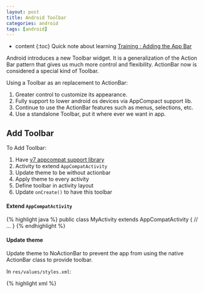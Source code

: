 ```yaml
---
layout: post
title: Android Toolbar
categories: android
tags: [android]
---
```

* content
{:toc}
Quick note about learning [Training : Adding the App Bar](https://developer.android.com/training/appbar/index.html)

Android introduces a new Toolbar widget. It is a generalization of the Action Bar pattern that gives us much more control and flexibility. ActionBar now is considered a special kind of Toolbar.

Using a Toolbar as an replacement to ActionBar:

1. Greater control to customize its appearance.
2. Fully support to lower android os devices via AppCompact support lib.
3. Continue to use the ActionBar features such as menus, selections, etc. 
4. Use a standalone Toolbar, put it where ever we want in app.

## Add Toolbar

To Add Toolbar:

1. Have [v7 appcompat support library](https://developer.android.com/topic/libraries/support-library/features.html#v7-appcompat)
2. Activity to extend `AppCompatActivity`
3. Update theme to be without actionbar
4. Apply theme to every activity
5. Define toolbar in activity layout
6. Update `onCreate()` to have this toolbar

#### Extend `AppCompatActivity`

{% highlight java %}
public class MyActivity extends AppCompatActivity {
    // ...
}
{% endhighlight %}

#### Update theme

Update theme to NoActionBar to prevent the app from using the native ActionBar class to provide toolbar.

In `res/values/styles.xml`:

{% highlight xml %}
<!-- Theme for activity -->
<style name="AppTheme.NoActionBar">
    <item name="windowActionBar">false</item>
    <item name="windowNoTitle">true</item>
</style>

<!-- Theme for toolbar -->
<style name="AppTheme.AppBarOverlay" parent="ThemeOverlay.AppCompat.Dark.ActionBar" />

<!-- Theme for toolbar popup menu -->
<style name="AppTheme.PopupOverlay" parent="ThemeOverlay.AppCompat.Light" />
{% endhighlight %}

#### Update `AndroidManifest.xml`

Make sure all `<activity>` has the AppTheme.`NoActionBar` theme 

{% highlight xml %}
android:theme="@style/AppTheme.NoActionBar"
{% endhighlight %}

#### Update activity layout

* `android:theme` sets theme for the whole toolbar.
* `app:popupTheme` sets theme for the toolbar overflow menu.

{% highlight xml %}
<android.support.v7.widget.Toolbar
   android:id="@+id/my_toolbar"
   android:layout_width="match_parent"
   android:layout_height="?attr/actionBarSize"
   android:background="?attr/colorPrimary"
   android:elevation="4dp"
   android:theme="@style/ThemeOverlay.AppCompat.ActionBar"
   app:popupTheme="@style/ThemeOverlay.AppCompat.Light"/> 
{% endhighlight %}

> Elevation 4dp is recommanded by [Material Design specification](https://www.google.com/design/spec/what-is-material/elevation-shadows.html#elevation-shadows-shadows) 

#### Update `onCreate()`

{% highlight java %}
@Override
protected void onCreate(Bundle savedInstanceState) {
    super.onCreate(savedInstanceState);
    setContentView(R.layout.activity_my);

    Toolbar myToolbar = (Toolbar) findViewById(R.id.my_toolbar);
    setSupportActionBar(myToolbar);
} 
{% endhighlight %}

## Add Action Buttons

To add action buttons:
 
1. Update menu layout xml in `res/menu/` to have this button
2. Update `onOptionsItemSelected()` to add listener

#### Update menu layout xml

Button will appear directly in toolbar or in overflow menu according to:

* `app:showAsAction="ifRoom"` - button will be displayed on toolbar if there is enough room in the toolbar; if not, it will be in overflow menu.
* `app:showAsAction="never"` - Only in the overflow menu.

{% highlight xml %}
<menu xmlns:android="http://schemas.android.com/apk/res/android"
    xmlns:app="http://schemas.android.com/apk/res-auto"
    xmlns:tools="http://schemas.android.com/tools"
    tools:context="com.example.chuandong.myapplication.MainActivity">

    <!-- in toolbar if there is room -->
    <item
        android:id="@+id/item_a"
        android:icon="@mipmap/ic_launcher"
        android:title="@string/action_settings"
        app:showAsAction="ifRoom"/>

    <!-- in overflow menu -->
    <item
        android:id="@+id/item_b"
        android:orderIncategories="100"
        android:title="@string/action_settings"
        app:showAsAction="never" />

</menu>
{% endhighlight %}

#### Update `onOptionsItemSelected()` to add Listener

{% highlight java %}
@Override
public boolean onOptionsItemSelected(MenuItem item) {

    switch (item.getItemId()) {
        case R.id.item_a:
            // ToDo
            return true;

        case R.id.item_b:
            // ToDo
            return true;

        default:
            // ToDo
            return super.onOptionsItemSelected(item);

    }
}
{% endhighlight %}

### Adding an Up Action

Up button in toolbar is for all activities (except the main one) to **navigate to the parent activity**.

Two steps:

1. Declare a Parent Activity
2. Enable the Up button for an activity

#### Declare a Parent Activity

In `AndroidManifest.xml`:

* For higher than Android 4.1 (API level 16), using `android:parentActivityName`.
* For older version, using `<meta-data>` name-value pair, where name is `android.support.PARENT_ACTIVITY` with value the name of the parent activity.

{% highlight xml %}
<application ... >
    ...

    <!-- The main/home activity (it has no parent activity) -->
    <activity
        android:name="com.example.myfirstapp.MainActivity" ...>
        ...
    </activity>

    <!-- A child of the main activity -->
    <activity
        android:name="com.example.myfirstapp.MyChildActivity"
        android:label="@string/title_activity_child"
        android:parentActivityName="com.example.myfirstapp.MainActivity" >

        <!-- Parent activity meta-data to support 4.0 and lower -->
        <meta-data
            android:name="android.support.PARENT_ACTIVITY"
            android:value="com.example.myfirstapp.MainActivity" />
    </activity>
</application>
{% endhighlight %}

#### Enable Up button

{% highlight java %}
@Override
protected void onCreate(Bundle savedInstanceState) {
    super.onCreate(savedInstanceState);
    setContentView(R.layout.activity_my);

    Toolbar myToolbar = (Toolbar) findViewById(R.id.my_toolbar);
    setSupportActionBar(myToolbar);

    // Get a support ActionBar corresponding to this toolbar
    ActionBar actionbar = getSupportActionBar();

    // Enable the Up button
    actionbar.setDisplayHomeAsUpEnabled(true);
} 
{% endhighlight %}

## Action Views

It is an action providing rich functionality. For example, a search action view allows the user to type their search text in toolbar, without having to change activities or fragments.

1. Add `<item>` in toolbar menu resource
2. Update `onCreateOptionsMenu()` to add event listener

#### Update toolbar menu resource

To add an action view, create an `<item>` element in the toolbar's menu resource. Then add one of the following two attributes to the element:

* `actionViewClass` - The class of a widget that implements the action.
* `actionLayout` - A layout resource describing the action's components.

Set `showAsAction` to either `ifRoom|collapseActionView` or `never|collapseActionView`. 

The `collapseActionView` indicates how to display the widget when the user is not interacting with it: If the widget is on toolbar, the app should display the widget as an icon. If the widget is in the overflow menu, the app should display the widget as a menu item. When the user interacts with the action view, it expands to fill toolbar.

{% highlight xml %}
<item android:id="@+id/action_search"
     android:title="@string/action_search"
     android:icon="@drawable/ic_search"
     app:showAsAction="ifRoom|collapseActionView"
     app:actionViewClass="android.support.v7.widget.SearchView" />
{% endhighlight %}     
     
#### Update `onCreateOptionsMenu()`

Update `onCreateOptionsMenu()` in activity to add event listener

{% highlight java %}
@Override
public boolean onCreateOptionsMenu(Menu menu) {
    getMenuInflater().inflate(R.menu.main_activity_actions, menu);

    MenuItem searchItem = menu.findItem(R.id.action_search);
    SearchView searchView =
            (SearchView) MenuItemCompat.getActionView(searchItem);

    // Configure the search info and add any event listeners...

    return super.onCreateOptionsMenu(menu);
}
{% endhighlight %}

#### Listener to action view collapse/expanded

If we want to do something when action view collapses/expands:

1. Define and override `OnActionExpandListener`
2. Add this listener to action view item

{% highlight java %}
@Override
public boolean onCreateOptionsMenu(Menu menu) {
    getMenuInflater().inflate(R.menu.options, menu);
    // ...

    // Define the listener
    OnActionExpandListener expandListener = new OnActionExpandListener() {
        @Override
        public boolean onMenuItemActionCollapse(MenuItem item) {
            // Do something when action item collapses
            return true;  // Return true to collapse action view
        }

        @Override
        public boolean onMenuItemActionExpand(MenuItem item) {
            // Do something when expanded
            return true;  // Return true to expand action view
        }
    };

    // Get the MenuItem for the action item
    MenuItem actionMenuItem = menu.findItem(R.id.myActionItem);

    // Assign the listener to that action item
    MenuItemCompat.setOnActionExpandListener(actionMenuItem, expandListener);

    // Any other things you have to do when creating the options menu…

    return true;
}
{% endhighlight %}

## Action Providers

It is an action with its own customized layout. When user clicks it, the action provider controls the action's behavior in any way we want. For example, the action provider might respond to a click by displaying a menu.

{% highlight xml %}
<item android:id="@+id/action_share"
    android:title="@string/share"
    app:showAsAction="ifRoom"
    app:actionProviderClass="android.support.v7.widget.ShareActionProvider"/>
{% endhighlight %}

To create a custom action provider, see [here](https://developer.android.com/reference/android/support/v4/view/ActionProvider.html). 

To configure a ShareActionProvider, see [here](https://developer.android.com/reference/android/support/v7/widget/ShareActionProvider.html).

## Ref

* [What is the difference between Action Bar and newly introduced Toolbar?](http://stackoverflow.com/questions/27665018/what-is-the-difference-between-action-bar-and-newly-introduced-toolbar)
